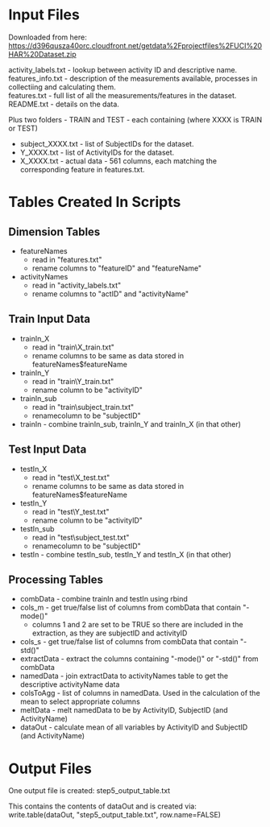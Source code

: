 

# Input Files 

Downloaded from here:  
https://d396qusza40orc.cloudfront.net/getdata%2Fprojectfiles%2FUCI%20HAR%20Dataset.zip  

activity_labels.txt - lookup between activity ID and descriptive name.  
features_info.txt - description of the measurements available, processes in collectiing and calculating them.  
features.txt - full list of all the measurements/features in the dataset.  
README.txt - details on the data.  

Plus two folders - TRAIN and TEST - each containing (where XXXX is TRAIN or TEST)  

* subject_XXXX.txt - list of SubjectIDs for the dataset.  
* Y_XXXX.txt - list of ActivityIDs for the dataset.  
* X_XXXX.txt - actual data - 561 columns, each matching the corresponding feature in features.txt.   

# Tables Created In Scripts

## Dimension Tables
* featureNames 
  + read in "features.txt"
  + rename columns to "featureID" and "featureName"
* activityNames
  + read in "activity_labels.txt"
  + rename columns to "actID" and "activityName"
  
## Train Input Data
* trainIn_X 
  + read in "train\X_train.txt"
  + rename columns to be same as data stored in featureNames$featureName
* trainIn_Y
  + read in "train\Y_train.txt"
  + rename column to be "activityID"
* trainIn_sub
  + read in "train\subject_train.txt"
  + renamecolumn to be "subjectID"
* trainIn - combine trainIn_sub, trainIn_Y and trainIn_X (in that other)  

## Test Input Data
* testIn_X 
  + read in "test\X_test.txt"
  + rename columns to be same as data stored in featureNames$featureName
* testIn_Y
  + read in "test\Y_test.txt"
  + rename column to be "activityID"
* testIn_sub
  + read in "test\subject_test.txt"
  + renamecolumn to be "subjectID"
* testIn - combine testIn_sub, testIn_Y and testIn_X (in that other)  

## Processing Tables  
* combData - combine trainIn and testIn using rbind
* cols_m - get true/false list of columns from combData that contain "-mode()"
  + columns 1 and 2 are set to be TRUE so there are included in the extraction, as they are subjectID and activityID
* cols_s - get true/false list of columns from combData that contain "-std()"
* extractData - extract the columns containing "-mode()" or "-std()" from combData
* namedData - join extractData to activityNames table to get the descriptive activityName data
* colsToAgg - list of columns in namedData. Used in the calculation of the mean to select appropriate columns
* meltData - melt namedData to be by ActivityID, SubjectID (and ActivityName)
* dataOut - calculate mean of all variables by ActivityID and SubjectID (and ActivityName) 

# Output Files

One output file is created: step5_output_table.txt  

This contains the contents of dataOut and is created via:  
write.table(dataOut, "step5_output_table.txt", row.name=FALSE)

